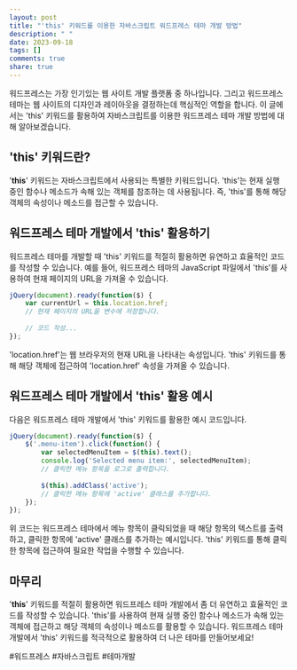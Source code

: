 ```yaml
---
layout: post
title: "'this' 키워드를 이용한 자바스크립트 워드프레스 테마 개발 방법"
description: " "
date: 2023-09-18
tags: []
comments: true
share: true
---
```


워드프레스는 가장 인기있는 웹 사이트 개발 플랫폼 중 하나입니다. 그리고 워드프레스 테마는 웹 사이트의 디자인과 레이아웃을 결정하는데 핵심적인 역할을 합니다. 이 글에서는 'this' 키워드를 활용하여 자바스크립트를 이용한 워드프레스 테마 개발 방법에 대해 알아보겠습니다.

## 'this' 키워드란?

'**this**' 키워드는 자바스크립트에서 사용되는 특별한 키워드입니다. 'this'는 현재 실행 중인 함수나 메소드가 속해 있는 객체를 참조하는 데 사용됩니다. 즉, 'this'를 통해 해당 객체의 속성이나 메소드를 접근할 수 있습니다.

## 워드프레스 테마 개발에서 'this' 활용하기

워드프레스 테마를 개발할 때 'this' 키워드를 적절히 활용하면 유연하고 효율적인 코드를 작성할 수 있습니다. 예를 들어, 워드프레스 테마의 JavaScript 파일에서 'this'를 사용하여 현재 페이지의 URL을 가져올 수 있습니다.

```javascript
jQuery(document).ready(function($) {
    var currentUrl = this.location.href;
    // 현재 페이지의 URL을 변수에 저장합니다.
    
    // 코드 작성...
});
```

'location.href'는 웹 브라우저의 현재 URL을 나타내는 속성입니다. 'this' 키워드를 통해 해당 객체에 접근하여 'location.href' 속성을 가져올 수 있습니다.

## 워드프레스 테마 개발에서 'this' 활용 예시

다음은 워드프레스 테마 개발에서 'this' 키워드를 활용한 예시 코드입니다. 

```javascript
jQuery(document).ready(function($) {
    $('.menu-item').click(function() {
        var selectedMenuItem = $(this).text();
        console.log('Selected menu item:', selectedMenuItem);
        // 클릭한 메뉴 항목을 로그로 출력합니다.
        
        $(this).addClass('active');
        // 클릭한 메뉴 항목에 'active' 클래스를 추가합니다.
    });
});
```

위 코드는 워드프레스 테마에서 메뉴 항목이 클릭되었을 때 해당 항목의 텍스트를 출력하고, 클릭한 항목에 'active' 클래스를 추가하는 예시입니다. 'this' 키워드를 통해 클릭한 항목에 접근하여 필요한 작업을 수행할 수 있습니다.

## 마무리

'**this**' 키워드를 적절히 활용하면 워드프레스 테마 개발에서 좀 더 유연하고 효율적인 코드를 작성할 수 있습니다. 'this'를 사용하여 현재 실행 중인 함수나 메소드가 속해 있는 객체에 접근하고 해당 객체의 속성이나 메소드를 활용할 수 있습니다. 워드프레스 테마 개발에서 'this' 키워드를 적극적으로 활용하여 더 나은 테마를 만들어보세요!

#워드프레스 #자바스크립트 #테마개발